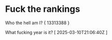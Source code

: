 # Fuck the rankings

Who the hell am I?
{ 13313388 }

What fucking year is it?
[ 2025-03-10T21:06:40Z ]
